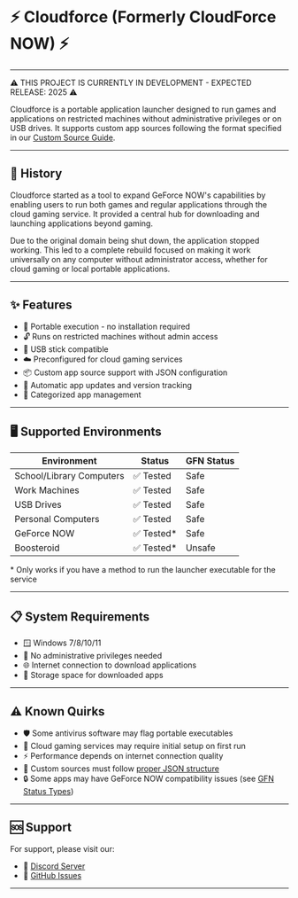 # ⚡ Cloudforce (Formerly CloudForce NOW) ⚡
-------------------------------------------

⚠️ THIS PROJECT IS CURRENTLY IN DEVELOPMENT - EXPECTED RELEASE: 2025 ⚠️

Cloudforce is a portable application launcher designed to run games and applications on restricted machines without administrative privileges or on USB drives. It supports custom app sources following the format specified in our [Custom Source Guide](CUSTOM_SOURCE_GUIDE.md).

-------------------------------------------

## 📖 History

Cloudforce started as a tool to expand GeForce NOW's capabilities by enabling users to run both games and regular applications through the cloud gaming service. It provided a central hub for downloading and launching applications beyond gaming.

Due to the original domain being shut down, the application stopped working. This led to a complete rebuild focused on making it work universally on any computer without administrator access, whether for cloud gaming or local portable applications.

-------------------------------------------

## ✨ Features

- 🚀 Portable execution - no installation required
- 🔓 Runs on restricted machines without admin access 
- 💾 USB stick compatible
- ☁️ Preconfigured for cloud gaming services
- 📦 Custom app source support with JSON configuration
- 🔄 Automatic app updates and version tracking
- 📱 Categorized app management

-------------------------------------------

## 🖥️ Supported Environments

| Environment | Status | GFN Status |
|-------------|---------|------------|
| School/Library Computers | ✅ Tested | Safe |
| Work Machines | ✅ Tested | Safe |
| USB Drives | ✅ Tested | Safe |
| Personal Computers | ✅ Tested | Safe |
| GeForce NOW | ✅ Tested* | Safe |
| Boosteroid | ✅ Tested* | Unsafe |

\* Only works if you have a method to run the launcher executable for the service

-------------------------------------------

## 📋 System Requirements

- 🪟 Windows 7/8/10/11
- 👤 No administrative privileges needed
- 🌐 Internet connection to download applications
- 💽 Storage space for downloaded apps
-------------------------------------------

## ⚠️ Known Quirks

- 🛡️ Some antivirus software may flag portable executables
- 🔄 Cloud gaming services may require initial setup on first run
- ⚡ Performance depends on internet connection quality
- 📁 Custom sources must follow [proper JSON structure](CUSTOM_SOURCE_GUIDE.md#structure-overview)
- 🔒 Some apps may have GeForce NOW compatibility issues (see [GFN Status Types](CUSTOM_SOURCE_GUIDE.md#gfn-status-types))

-------------------------------------------
## 🆘 Support

For support, please visit our:
- 💬 [Discord Server](https://discord.gg/zortos-cloud-gaming-926861356148326502)
- 🐛 [GitHub Issues](https://github.com/zortos293/cloudforce-foss/issues)

-------------------------------------------
    